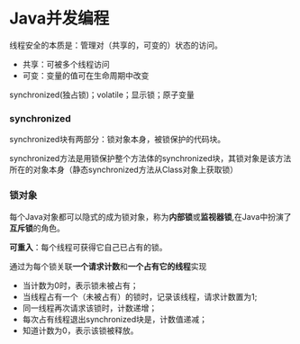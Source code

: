 # Java并发编程

线程安全的本质是：管理对（共享的，可变的）状态的访问。

* 共享：可被多个线程访问
* 可变：变量的值可在生命周期中改变

synchronized(独占锁)；volatile；显示锁；原子变量

### synchronized
synchronized块有两部分：锁对象本身，被锁保护的代码块。

synchronized方法是用锁保护整个方法体的synchronized块，其锁对象是该方法所在的对象本身（静态synchronized方法从Class对象上获取锁）

### 锁对象
每个Java对象都可以隐式的成为锁对象，称为**内部锁**或**监视器锁**,在Java中扮演了**互斥锁**的角色。

**可重入**：每个线程可获得它自己已占有的锁。

通过为每个锁关联**一个请求计数**和**一个占有它的线程**实现

* 当计数为0时，表示锁未被占有；
* 当线程占有一个（未被占有）的锁时，记录该线程，请求计数置为1;
* 同一线程再次请求该锁时，计数递增；
* 每次占有线程退出synchronized块是，计数值递减；
* 知道计数为0，表示该锁被释放。
